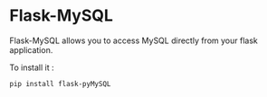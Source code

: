 Flask-MySQL
===========

Flask-MySQL allows you to access MySQL directly from your flask application.

To install it :

    pip install flask-pyMySQL
